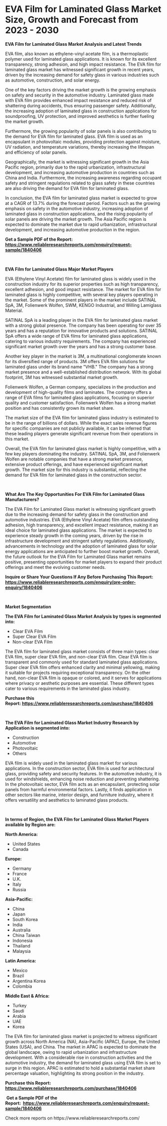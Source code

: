 <p><h1>EVA Film for Laminated Glass Market Size, Growth and Forecast from 2023 - 2030</h1></p><p><strong>EVA Film for Laminated Glass Market Analysis and Latest Trends</strong></p>
<p><p>EVA film, also known as ethylene-vinyl acetate film, is a thermoplastic polymer used for laminated glass applications. It is known for its excellent transparency, strong adhesion, and high impact resistance. The EVA film for laminated glass market has witnessed significant growth in recent years, driven by the increasing demand for safety glass in various industries such as automotive, construction, and solar energy.</p><p>One of the key factors driving the market growth is the growing emphasis on safety and security in the automotive industry. Laminated glass made with EVA film provides enhanced impact resistance and reduced risk of shattering during accidents, thus ensuring passenger safety. Additionally, the increasing adoption of laminated glass in construction applications for soundproofing, UV protection, and improved aesthetics is further fueling the market growth.</p><p>Furthermore, the growing popularity of solar panels is also contributing to the demand for EVA film for laminated glass. EVA film is used as an encapsulant in photovoltaic modules, providing protection against moisture, UV radiation, and temperature variations, thereby increasing the lifespan and efficiency of solar panels.</p><p>Geographically, the market is witnessing significant growth in the Asia Pacific region, primarily due to the rapid urbanization, infrastructural development, and increasing automotive production in countries such as China and India. Furthermore, the increasing awareness regarding occupant safety and stringent regulations related to glass safety in these countries are also driving the demand for EVA film for laminated glass.</p><p>In conclusion, the EVA film for laminated glass market is expected to grow at a CAGR of 13.7% during the forecast period. Factors such as the growing emphasis on safety in the automotive industry, increasing adoption of laminated glass in construction applications, and the rising popularity of solar panels are driving the market growth. The Asia Pacific region is expected to dominate the market due to rapid urbanization, infrastructural development, and increasing automotive production in the region.</p></p>
<p><strong>Get a Sample PDF of the Report:&nbsp; <a href="https://www.reliableresearchreports.com/enquiry/request-sample/1840406">https://www.reliableresearchreports.com/enquiry/request-sample/1840406</a></strong></p>
<p>&nbsp;</p>
<p><strong>EVA Film for Laminated Glass Major Market Players</strong></p>
<p><p>EVA (Ethylene Vinyl Acetate) film for laminated glass is widely used in the construction industry for its superior properties such as high transparency, excellent adhesion, and good impact resistance. The market for EVA film for laminated glass is highly competitive, with several key players operating in the market. Some of the prominent players in the market include SATINAL SpA, 3M, Folienwerk Wolfen, SWM, KENGO Industrial, and Willing Lamiglass Material.</p><p>SATINAL SpA is a leading player in the EVA film for laminated glass market with a strong global presence. The company has been operating for over 35 years and has a reputation for innovative products and solutions. SATINAL SpA offers a wide range of EVA films for laminated glass applications, catering to various industry requirements. The company has experienced significant market growth over the years and has a strong customer base.</p><p>Another key player in the market is 3M, a multinational conglomerate known for its diversified range of products. 3M offers EVA film solutions for laminated glass under its brand name "VHB." The company has a strong market presence and a well-established distribution network. With its global footprint, 3M has witnessed substantial market growth.</p><p>Folienwerk Wolfen, a German company, specializes in the production and development of high-quality films and laminates. The company offers a range of EVA films for laminated glass applications, focusing on superior quality and customer satisfaction. Folienwerk Wolfen has a strong market position and has consistently grown its market share.</p><p>The market size of the EVA film for laminated glass industry is estimated to be in the range of billions of dollars. While the exact sales revenue figures for specific companies are not publicly available, it can be inferred that these leading players generate significant revenue from their operations in this market.</p><p>Overall, the EVA film for laminated glass market is highly competitive, with a few key players dominating the industry. SATINAL SpA, 3M, and Folienwerk Wolfen are notable companies that have a strong market presence, extensive product offerings, and have experienced significant market growth. The market size for this industry is substantial, reflecting the demand for EVA film for laminated glass in the construction sector.</p></p>
<p>&nbsp;</p>
<p><strong>What Are The Key Opportunities For EVA Film for Laminated Glass Manufacturers?</strong></p>
<p><p>The EVA Film for Laminated Glass market is witnessing significant growth due to the increasing demand for safety glass in the construction and automotive industries. EVA (Ethylene Vinyl Acetate) film offers outstanding adhesion, high transparency, and excellent impact resistance, making it an ideal choice for laminated glass applications. The market is expected to experience steady growth in the coming years, driven by the rise in infrastructure development and stringent safety regulations. Additionally, advancements in technology and the adoption of laminated glass for solar energy applications are anticipated to further boost market growth. Overall, the future outlook for the EVA Film for Laminated Glass market remains positive, presenting opportunities for market players to expand their product offerings and meet the evolving customer needs.</p></p>
<p><strong>Inquire or Share Your Questions If Any Before Purchasing This Report: <a href="https://www.reliableresearchreports.com/enquiry/pre-order-enquiry/1840406">https://www.reliableresearchreports.com/enquiry/pre-order-enquiry/1840406</a></strong></p>
<p>&nbsp;</p>
<p><strong>Market Segmentation</strong></p>
<p><strong>The EVA Film for Laminated Glass Market Analysis by types is segmented into:</strong></p>
<p><ul><li>Clear EVA Film</li><li>Super Clear EVA Film</li><li>Non-clear EVA Film</li></ul></p>
<p><p>The EVA film for laminated glass market consists of three main types: clear EVA film, super clear EVA film, and non-clear EVA film. Clear EVA film is transparent and commonly used for standard laminated glass applications. Super clear EVA film offers enhanced clarity and minimal yellowing, making it suitable for projects requiring exceptional transparency. On the other hand, non-clear EVA film is opaque or colored, and it serves for applications where privacy or aesthetic purposes are essential. These different types cater to various requirements in the laminated glass industry.</p></p>
<p><strong>Purchase this Report:&nbsp;<a href="https://www.reliableresearchreports.com/purchase/1840406">https://www.reliableresearchreports.com/purchase/1840406</a></strong></p>
<p>&nbsp;</p>
<p><strong>The EVA Film for Laminated Glass Market Industry Research by Application is segmented into:</strong></p>
<p><ul><li>Construction</li><li>Automotive</li><li>Photovoltaic</li><li>Others</li></ul></p>
<p><p>EVA film is widely used in the laminated glass market for various applications. In the construction sector, EVA film is used for architectural glass, providing safety and security features. In the automotive industry, it is used for windshields, enhancing noise reduction and preventing shattering. In the photovoltaic sector, EVA film acts as an encapsulant, protecting solar panels from harmful environmental factors. Lastly, it finds application in other sectors like marine, interior design, and furniture industry, where it offers versatility and aesthetics to laminated glass products.</p></p>
<p>&nbsp;</p>
<p><strong>In terms of Region, the EVA Film for Laminated Glass Market Players available by Region are:</strong></p>
<p>
    <p> <strong> North America: </strong>
        <ul>
            <li>United States</li>
            <li>Canada</li>
        </ul>
        </p> 
    <p> <strong> Europe: </strong>
        <ul>
            <li>Germany</li>
            <li>France</li>
            <li>U.K.</li>
            <li>Italy</li>
            <li>Russia</li>
        </ul>
        </p> 
    <p> <strong> Asia-Pacific: </strong>
        <ul>
            <li>China</li>
            <li>Japan</li>
            <li>South Korea</li>
            <li>India</li>
            <li>Australia</li>
            <li>China Taiwan</li>
            <li>Indonesia</li>
            <li>Thailand</li>
            <li>Malaysia</li>
        </ul>
        </p> 
    <p> <strong> Latin America: </strong>
        <ul>
            <li>Mexico</li>
            <li>Brazil</li>
            <li>Argentina Korea</li>
            <li>Colombia</li>
        </ul>
        </p> 
    <p> <strong> Middle East & Africa: </strong>
        <ul>
            <li>Turkey</li>
            <li>Saudi</li>
            <li>Arabia</li>
            <li>UAE</li>
            <li>Korea</li>
        </ul>
    </p>
    </p>
<p><p>The EVA film for laminated glass market is projected to witness significant growth across North America (NA), Asia-Pacific (APAC), Europe, the United States (USA), and China. The market in APAC is expected to dominate the global landscape, owing to rapid urbanization and infrastructure development. With a considerable rise in construction activities and the automotive industry, the demand for laminated glass using EVA film is set to surge in this region. APAC is estimated to hold a substantial market share percentage valuation, highlighting its strong position in the industry.</p></p>
<p><strong>Purchase this Report: <a href="https://www.reliableresearchreports.com/purchase/1840406">https://www.reliableresearchreports.com/purchase/1840406</a></strong></p>
<p>&nbsp;<strong>Get a Sample PDF of the Report:&nbsp;&nbsp;<a href="https://www.reliableresearchreports.com/enquiry/request-sample/1840406">https://www.reliableresearchreports.com/enquiry/request-sample/1840406</a></strong></p>
<p><strong></strong></p>
<p>Check more reports on https://www.reliableresearchreports.com/</p>